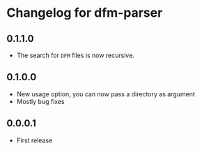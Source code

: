 # Changelog for dfm-parser

## 0.1.1.0
- The search for `DFM` files is now recursive.

## 0.1.0.0
- New usage option, you can now pass a directory as argument
- Mostly bug fixes

## 0.0.0.1
- First release
